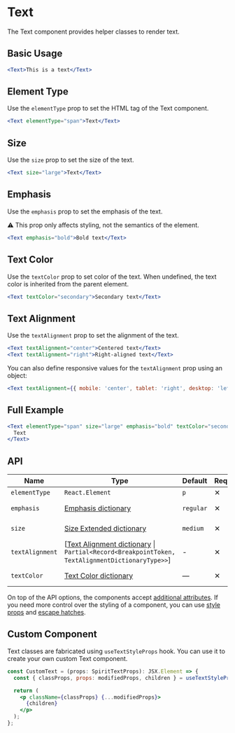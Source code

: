 # Text

The Text component provides helper classes to render text.

## Basic Usage

```jsx
<Text>This is a text</Text>
```

## Element Type

Use the `elementType` prop to set the HTML tag of the Text component.

```jsx
<Text elementType="span">Text</Text>
```

## Size

Use the `size` prop to set the size of the text.

```jsx
<Text size="large">Text</Text>
```

## Emphasis

Use the `emphasis` prop to set the emphasis of the text.

⚠️ This prop only affects styling, not the semantics of the element.

```jsx
<Text emphasis="bold">Bold text</Text>
```

## Text Color

Use the `textColor` prop to set color of the text. When undefined, the text color
is inherited from the parent element.

```jsx
<Text textColor="secondary">Secondary text</Text>
```

## Text Alignment

Use the `textAlignment` prop to set the alignment of the text.

```jsx
<Text textAlignment="center">Centered text</Text>
<Text textAlignment="right">Right-aligned text</Text>
```

You can also define responsive values for the `textAlignment` prop using an object:

```jsx
<Text textAlignment={{ mobile: 'center', tablet: 'right', desktop: 'left' }}>Responsive text alignment</Text>
```

## Full Example

```jsx
<Text elementType="span" size="large" emphasis="bold" textColor="secondary">
  Text
</Text>
```

## API

| Name            | Type                                                                                                                    | Default   | Required | Description           |
| --------------- | ----------------------------------------------------------------------------------------------------------------------- | --------- | -------- | --------------------- |
| `elementType`   | `React.Element`                                                                                                         | `p`       | ✕        | HTML tag              |
| `emphasis`      | [Emphasis dictionary][dictionary-emphasis]                                                                              | `regular` | ✕        | Emphasis of the text  |
| `size`          | [Size Extended dictionary][dictionary-size]                                                                             | `medium`  | ✕        | Size of the text      |
| `textAlignment` | \[[Text Alignment dictionary][dictionary-alignment] \| `Partial<Record<BreakpointToken, TextAlignmentDictionaryType>>`] | -         | ✕        | Alignment of the text |
| `textColor`     | [Text Color dictionary][dictionary-color]                                                                               | —         | ✕        | Color of the text     |

On top of the API options, the components accept [additional attributes][readme-additional-attributes].
If you need more control over the styling of a component, you can use [style props][readme-style-props]
and [escape hatches][readme-escape-hatches].

## Custom Component

Text classes are fabricated using `useTextStyleProps` hook. You can use it to create your own custom Text component.

```jsx
const CustomText = (props: SpiritTextProps): JSX.Element => {
  const { classProps, props: modifiedProps, children } = useTextStyleProps(props);

  return (
    <p className={classProps} {...modifiedProps}>
      {children}
    </p>
  );
};
```

[dictionary-alignment]: https://github.com/lmc-eu/spirit-design-system/tree/main/docs/DICTIONARIES.md#alignment
[dictionary-color]: https://github.com/lmc-eu/spirit-design-system/tree/main/docs/DICTIONARIES.md#color
[dictionary-emphasis]: https://github.com/lmc-eu/spirit-design-system/tree/main/docs/DICTIONARIES.md#emphasis
[dictionary-size]: https://github.com/lmc-eu/spirit-design-system/tree/main/docs/DICTIONARIES.md#size
[readme-additional-attributes]: https://github.com/lmc-eu/spirit-design-system/blob/main/packages/web-react/README.md#additional-attributes
[readme-escape-hatches]: https://github.com/lmc-eu/spirit-design-system/blob/main/packages/web-react/README.md#escape-hatches
[readme-style-props]: https://github.com/lmc-eu/spirit-design-system/blob/main/packages/web-react/README.md#style-props
